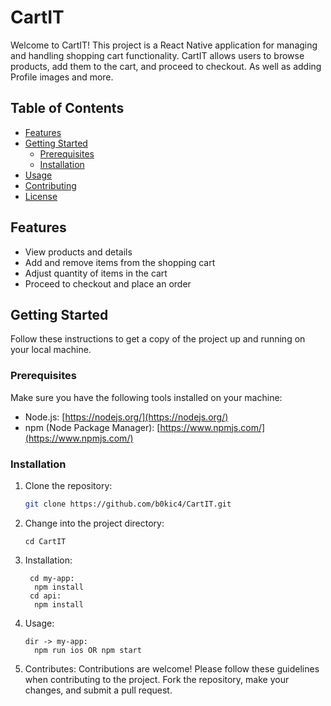 # CartIT

Welcome to CartIT! This project is a React Native application for managing and handling shopping cart functionality. CartIT allows users to browse products, add them to the cart, and proceed to checkout. As well as adding Profile images and more.

## Table of Contents

- [Features](#features)
- [Getting Started](#getting-started)
  - [Prerequisites](#prerequisites)
  - [Installation](#installation)
- [Usage](#usage)
- [Contributing](#contributing)
- [License](#license)

## Features

- View products and details
- Add and remove items from the shopping cart
- Adjust quantity of items in the cart
- Proceed to checkout and place an order

## Getting Started

Follow these instructions to get a copy of the project up and running on your local machine.

### Prerequisites

Make sure you have the following tools installed on your machine:

- Node.js: [https://nodejs.org/](https://nodejs.org/)
- npm (Node Package Manager): [https://www.npmjs.com/](https://www.npmjs.com/)

### Installation

1. Clone the repository:

   ```bash
   git clone https://github.com/b0kic4/CartIT.git

2. Change into the project directory:
   ```
   cd CartIT
   
3. Installation:
   ```
    cd my-app:
     npm install
    cd api:
     npm install
   
4. Usage:
   ```
   dir -> my-app:
     npm run ios OR npm start

5. Contributes:
   Contributions are welcome! Please follow these guidelines when contributing to the project. Fork the repository, make your changes, and submit a pull request.


